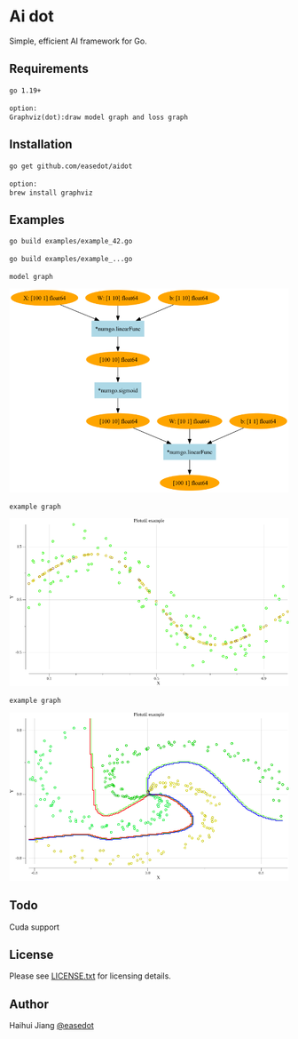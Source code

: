 Ai dot
==============
Simple, efficient AI framework for Go.

Requirements
-----------------
    go 1.19+
    
    option:
    Graphviz(dot):draw model graph and loss graph

Installation
-----------------
    
    go get github.com/easedot/aidot
    
    option:
    brew install graphviz

Examples
-----------------

    go build examples/example_42.go

    go build examples/example_...go

    model graph
![Web UI](https://github.com/easedot/aidot/blob/master/assets/model.png)

    example graph
![Web UI](https://github.com/easedot/aidot/blob/master/assets/points.png)

    example graph
![Web UI](https://github.com/easedot/aidot/blob/master/assets/points_spiral.png)

Todo
---------------
Cuda support

License
-----------------

Please see [LICENSE.txt](https://github.com/easedot/aidot/blob/master/LICENSE) for licensing details.

Author
-----------------

Haihui Jiang [@easedot](https://twitter.com/easedot)